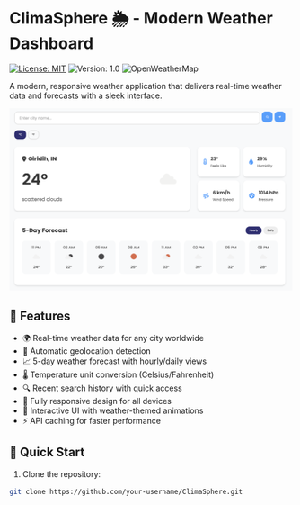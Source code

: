 # ClimaSphere 🌦️ - Modern Weather Dashboard

[![License: MIT](https://img.shields.io/badge/License-MIT-blue.svg)](https://opensource.org/licenses/MIT)
![Version: 1.0](https://img.shields.io/badge/Version-1.0-green)
![OpenWeatherMap](https://img.shields.io/badge/Powered%20by-OpenWeatherMap-orange)

A modern, responsive weather application that delivers real-time weather data and forecasts with a sleek interface.

![ClimaSphere Banner](./assets/banner.png) <!-- Add your banner image -->

## 🌟 Features

- 🌍 Real-time weather data for any city worldwide
- 📍 Automatic geolocation detection
- 📈 5-day weather forecast with hourly/daily views
- 🌡️ Temperature unit conversion (Celsius/Fahrenheit)
- 🔍 Recent search history with quick access
- 📱 Fully responsive design for all devices
- 🌈 Interactive UI with weather-themed animations
- ⚡ API caching for faster performance

## 🚀 Quick Start

1. Clone the repository:
```bash
git clone https://github.com/your-username/ClimaSphere.git
